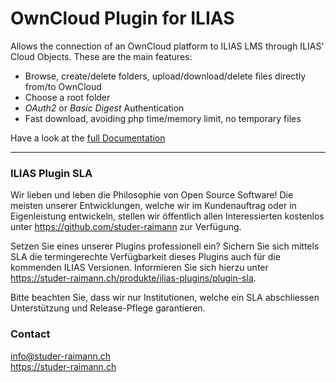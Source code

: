 # OwnCloud Plugin for ILIAS
Allows the connection of an OwnCloud platform to ILIAS LMS through ILIAS' Cloud Objects. These are the main features:
* Browse, create/delete folders, upload/download/delete files directly from/to OwnCloud
* Choose a root folder
* *OAuth2* or *Basic Digest* Authentication
* Fast download, avoiding php time/memory limit, no temporary files

Have a look at the [full Documentation](/doc/Documentation.pdf?raw=true)

***

### ILIAS Plugin SLA

Wir lieben und leben die Philosophie von Open Source Software! Die meisten unserer Entwicklungen, welche wir im Kundenauftrag oder in Eigenleistung entwickeln, stellen wir öffentlich allen Interessierten kostenlos unter https://github.com/studer-raimann zur Verfügung.

Setzen Sie eines unserer Plugins professionell ein? Sichern Sie sich mittels SLA die termingerechte Verfügbarkeit dieses Plugins auch für die kommenden ILIAS Versionen. Informieren Sie sich hierzu unter https://studer-raimann.ch/produkte/ilias-plugins/plugin-sla.

Bitte beachten Sie, dass wir nur Institutionen, welche ein SLA abschliessen Unterstützung und Release-Pflege garantieren.

### Contact
info@studer-raimann.ch  
https://studer-raimann.ch  
